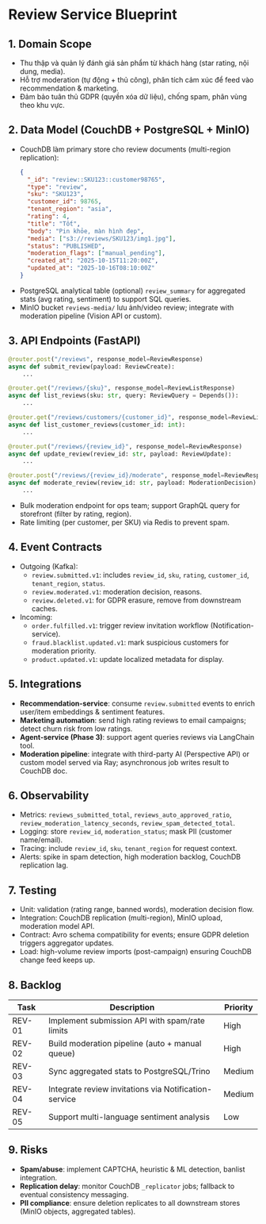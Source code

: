 # Review Service Blueprint

## 1. Domain Scope
- Thu thập và quản lý đánh giá sản phẩm từ khách hàng (star rating, nội dung, media).
- Hỗ trợ moderation (tự động + thủ công), phân tích cảm xúc để feed vào recommendation & marketing.
- Đảm bảo tuân thủ GDPR (quyền xóa dữ liệu), chống spam, phân vùng theo khu vực.

## 2. Data Model (CouchDB + PostgreSQL + MinIO)
- CouchDB làm primary store cho review documents (multi-region replication):
  ```json
  {
    "_id": "review::SKU123::customer98765",
    "type": "review",
    "sku": "SKU123",
    "customer_id": 98765,
    "tenant_region": "asia",
    "rating": 4,
    "title": "Tốt",
    "body": "Pin khỏe, màn hình đẹp",
    "media": ["s3://reviews/SKU123/img1.jpg"],
    "status": "PUBLISHED",
    "moderation_flags": ["manual_pending"],
    "created_at": "2025-10-15T11:20:00Z",
    "updated_at": "2025-10-16T08:10:00Z"
  }
  ```
- PostgreSQL analytical table (optional) `review_summary` for aggregated stats (avg rating, sentiment) to support SQL queries.
- MinIO bucket `reviews-media/` lưu ảnh/video review; integrate with moderation pipeline (Vision API or custom).

## 3. API Endpoints (FastAPI)
```python
@router.post("/reviews", response_model=ReviewResponse)
async def submit_review(payload: ReviewCreate):
    ...

@router.get("/reviews/{sku}", response_model=ReviewListResponse)
async def list_reviews(sku: str, query: ReviewQuery = Depends()):
    ...

@router.get("/reviews/customers/{customer_id}", response_model=ReviewListResponse)
async def list_customer_reviews(customer_id: int):
    ...

@router.put("/reviews/{review_id}", response_model=ReviewResponse)
async def update_review(review_id: str, payload: ReviewUpdate):
    ...

@router.post("/reviews/{review_id}/moderate", response_model=ReviewResponse)
async def moderate_review(review_id: str, payload: ModerationDecision):
    ...
```
- Bulk moderation endpoint for ops team; support GraphQL query for storefront (filter by rating, region).
- Rate limiting (per customer, per SKU) via Redis to prevent spam.

## 4. Event Contracts
- Outgoing (Kafka):
  - `review.submitted.v1`: includes `review_id`, `sku`, `rating`, `customer_id`, `tenant_region`, `status`.
  - `review.moderated.v1`: moderation decision, reasons.
  - `review.deleted.v1`: for GDPR erasure, remove from downstream caches.
- Incoming:
  - `order.fulfilled.v1`: trigger review invitation workflow (Notification-service).
  - `fraud.blacklist.updated.v1`: mark suspicious customers for moderation priority.
  - `product.updated.v1`: update localized metadata for display.

## 5. Integrations
- **Recommendation-service**: consume `review.submitted` events to enrich user/item embeddings & sentiment features.
- **Marketing automation**: send high rating reviews to email campaigns; detect churn risk from low ratings.
- **Agent-service (Phase 3)**: support agent queries reviews via LangChain tool.
- **Moderation pipeline**: integrate with third-party AI (Perspective API) or custom model served via Ray; asynchronous job writes result to CouchDB doc.

## 6. Observability
- Metrics: `reviews_submitted_total`, `reviews_auto_approved_ratio`, `review_moderation_latency_seconds`, `review_spam_detected_total`.
- Logging: store `review_id`, `moderation_status`; mask PII (customer name/email).
- Tracing: include `review_id`, `sku`, `tenant_region` for request context.
- Alerts: spike in spam detection, high moderation backlog, CouchDB replication lag.

## 7. Testing
- Unit: validation (rating range, banned words), moderation decision flow.
- Integration: CouchDB replication (multi-region), MinIO upload, moderation model API.
- Contract: Avro schema compatibility for events; ensure GDPR deletion triggers aggregator updates.
- Load: high-volume review imports (post-campaign) ensuring CouchDB change feed keeps up.

## 8. Backlog
| Task | Description | Priority |
| --- | --- | --- |
| REV-01 | Implement submission API with spam/rate limits | High |
| REV-02 | Build moderation pipeline (auto + manual queue) | High |
| REV-03 | Sync aggregated stats to PostgreSQL/Trino | Medium |
| REV-04 | Integrate review invitations via Notification-service | Medium |
| REV-05 | Support multi-language sentiment analysis | Low |

## 9. Risks
- **Spam/abuse**: implement CAPTCHA, heuristic & ML detection, banlist integration.
- **Replication delay**: monitor CouchDB `_replicator` jobs; fallback to eventual consistency messaging.
- **PII compliance**: ensure deletion replicates to all downstream stores (MinIO objects, aggregated tables).
